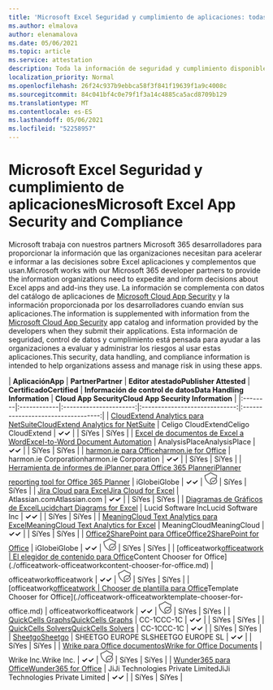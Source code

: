 ```yaml
---
title: 'Microsoft Excel Seguridad y cumplimiento de aplicaciones: todas las aplicaciones'
ms.author: elmalova
author: elenamalova
ms.date: 05/06/2021
ms.topic: article
ms.service: attestation
description: Toda la información de seguridad y cumplimiento disponible para todas Microsoft Excel aplicaciones.
localization_priority: Normal
ms.openlocfilehash: 26f24c937b9ebbca58f3f841f19639f1a9c4008c
ms.sourcegitcommit: 84c041bf4c0e79f1f3a14c4885ca5acd8709b129
ms.translationtype: MT
ms.contentlocale: es-ES
ms.lasthandoff: 05/06/2021
ms.locfileid: "52258957"
---
```

# <a name="microsoft-excel-app-security-and-compliance"></a><span data-ttu-id="dceb1-103">Microsoft Excel Seguridad y cumplimiento de aplicaciones</span><span class="sxs-lookup"><span data-stu-id="dceb1-103">Microsoft Excel App Security and Compliance</span></span>

<span data-ttu-id="dceb1-104">Microsoft trabaja con nuestros partners Microsoft 365 desarrolladores para proporcionar la información que las organizaciones necesitan para acelerar e informar a las decisiones sobre Excel aplicaciones y complementos que usan.</span><span class="sxs-lookup"><span data-stu-id="dceb1-104">Microsoft works with our Microsoft 365 developer partners to provide the information organizations need to expedite and inform decisions about Excel apps and add-ins they use.</span></span> <span data-ttu-id="dceb1-105">La información se complementa con datos del catálogo de aplicaciones de [Microsoft Cloud App Security](https://www.microsoft.com/en-us/enterprise-mobility-security/cloud-app-security) y la información proporcionada por los desarrolladores cuando envían sus aplicaciones.</span><span class="sxs-lookup"><span data-stu-id="dceb1-105">The information is supplemented with information from the [Microsoft Cloud App Security](https://www.microsoft.com/en-us/enterprise-mobility-security/cloud-app-security) app catalog and information provided by the developers when they submit their applications.</span></span> <span data-ttu-id="dceb1-106">Esta información de seguridad, control de datos y cumplimiento está pensada para ayudar a las organizaciones a evaluar y administrar los riesgos al usar estas aplicaciones.</span><span class="sxs-lookup"><span data-stu-id="dceb1-106">This security, data handling, and compliance information is intended to help organizations assess and manage risk in using these apps.</span></span>

| <span data-ttu-id="dceb1-107">**Aplicación**</span><span class="sxs-lookup"><span data-stu-id="dceb1-107">**App**</span></span> | <span data-ttu-id="dceb1-108">**Partner**</span><span class="sxs-lookup"><span data-stu-id="dceb1-108">**Partner**</span></span> | <span data-ttu-id="dceb1-109">**Editor atestado**</span><span class="sxs-lookup"><span data-stu-id="dceb1-109">**Publisher Attested**</span></span> | <span data-ttu-id="dceb1-110">**Certificado**</span><span class="sxs-lookup"><span data-stu-id="dceb1-110">**Certified**</span></span> | <span data-ttu-id="dceb1-111">**Información de control de datos**</span><span class="sxs-lookup"><span data-stu-id="dceb1-111">**Data Handling Information**</span></span> | <span data-ttu-id="dceb1-112">**Cloud App Security**</span><span class="sxs-lookup"><span data-stu-id="dceb1-112">**Cloud App Security Information**</span></span> |
|:--------|:------------|:----------------------:|:-----------------------------:|:----------------------------------:|
| [<span data-ttu-id="dceb1-113">CloudExtend Analytics para NetSuite</span><span class="sxs-lookup"><span data-stu-id="dceb1-113">CloudExtend Analytics for NetSuite</span></span>](./celigo-cloudextend-analytics-for-netsuite.md) | <span data-ttu-id="dceb1-114">Celigo CloudExtend</span><span class="sxs-lookup"><span data-stu-id="dceb1-114">Celigo CloudExtend</span></span> | <span data-ttu-id="dceb1-115">**✓**</span><span class="sxs-lookup"><span data-stu-id="dceb1-115">**✓**</span></span> |  | <span data-ttu-id="dceb1-116">Sí</span><span class="sxs-lookup"><span data-stu-id="dceb1-116">Yes</span></span> | <span data-ttu-id="dceb1-117">Sí</span><span class="sxs-lookup"><span data-stu-id="dceb1-117">Yes</span></span> |
| [<span data-ttu-id="dceb1-118">Excel de documentos de Excel a Word</span><span class="sxs-lookup"><span data-stu-id="dceb1-118">Excel-to-Word Document Automation</span></span>](./analysisplace-excel-to-word-document-automation.md) | <span data-ttu-id="dceb1-119">AnalysisPlace</span><span class="sxs-lookup"><span data-stu-id="dceb1-119">AnalysisPlace</span></span> | <span data-ttu-id="dceb1-120">**✓**</span><span class="sxs-lookup"><span data-stu-id="dceb1-120">**✓**</span></span> |  | <span data-ttu-id="dceb1-121">Sí</span><span class="sxs-lookup"><span data-stu-id="dceb1-121">Yes</span></span> | <span data-ttu-id="dceb1-122">Sí</span><span class="sxs-lookup"><span data-stu-id="dceb1-122">Yes</span></span> |
| [<span data-ttu-id="dceb1-123">harmon.ie para Office</span><span class="sxs-lookup"><span data-stu-id="dceb1-123">harmon.ie for Office</span></span>](./harmonie-corporation-for-office.md) | <span data-ttu-id="dceb1-124">harmon.ie Corporation</span><span class="sxs-lookup"><span data-stu-id="dceb1-124">harmon.ie Corporation</span></span> | <span data-ttu-id="dceb1-125">**✓**</span><span class="sxs-lookup"><span data-stu-id="dceb1-125">**✓**</span></span> |  | <span data-ttu-id="dceb1-126">Sí</span><span class="sxs-lookup"><span data-stu-id="dceb1-126">Yes</span></span> | <span data-ttu-id="dceb1-127">Sí</span><span class="sxs-lookup"><span data-stu-id="dceb1-127">Yes</span></span> |
| [<span data-ttu-id="dceb1-128">Herramienta de informes de iPlanner para Office 365 Planner</span><span class="sxs-lookup"><span data-stu-id="dceb1-128">iPlanner reporting tool for Office 365 Planner</span></span>](./iglobe-iplanner-reporting-tool-for-office-365-planner.md) | <span data-ttu-id="dceb1-129">iGlobe</span><span class="sxs-lookup"><span data-stu-id="dceb1-129">iGlobe</span></span> | <span data-ttu-id="dceb1-130">**✓**</span><span class="sxs-lookup"><span data-stu-id="dceb1-130">**✓**</span></span> | <img alt="Certified application badge" src="../media/certified-badge.png" height="25" width="25" /> | <span data-ttu-id="dceb1-131">Sí</span><span class="sxs-lookup"><span data-stu-id="dceb1-131">Yes</span></span> | <span data-ttu-id="dceb1-132">Sí</span><span class="sxs-lookup"><span data-stu-id="dceb1-132">Yes</span></span> |
| [<span data-ttu-id="dceb1-133">Jira Cloud para Excel</span><span class="sxs-lookup"><span data-stu-id="dceb1-133">Jira Cloud for Excel</span></span>](./atlassiancom-jira-cloud-for-excel.md) | <span data-ttu-id="dceb1-134">Atlassian.com</span><span class="sxs-lookup"><span data-stu-id="dceb1-134">Atlassian.com</span></span> | <span data-ttu-id="dceb1-135">**✓**</span><span class="sxs-lookup"><span data-stu-id="dceb1-135">**✓**</span></span> |  | <span data-ttu-id="dceb1-136">Sí</span><span class="sxs-lookup"><span data-stu-id="dceb1-136">Yes</span></span> | <span data-ttu-id="dceb1-137">Sí</span><span class="sxs-lookup"><span data-stu-id="dceb1-137">Yes</span></span> |
| [<span data-ttu-id="dceb1-138">Diagramas de Gráficos de Excel</span><span class="sxs-lookup"><span data-stu-id="dceb1-138">Lucidchart Diagrams for Excel</span></span>](./lucid-software-inc-lucidchart-diagrams-for-excel.md) | <span data-ttu-id="dceb1-139">Lucid Software Inc</span><span class="sxs-lookup"><span data-stu-id="dceb1-139">Lucid Software Inc</span></span> | <span data-ttu-id="dceb1-140">**✓**</span><span class="sxs-lookup"><span data-stu-id="dceb1-140">**✓**</span></span> |  | <span data-ttu-id="dceb1-141">Sí</span><span class="sxs-lookup"><span data-stu-id="dceb1-141">Yes</span></span> | <span data-ttu-id="dceb1-142">Sí</span><span class="sxs-lookup"><span data-stu-id="dceb1-142">Yes</span></span> |
| [<span data-ttu-id="dceb1-143">MeaningCloud Text Analytics para Excel</span><span class="sxs-lookup"><span data-stu-id="dceb1-143">MeaningCloud Text Analytics for Excel</span></span>](./meaningcloud-text-analytics-for-excel.md) | <span data-ttu-id="dceb1-144">MeaningCloud</span><span class="sxs-lookup"><span data-stu-id="dceb1-144">MeaningCloud</span></span> | <span data-ttu-id="dceb1-145">**✓**</span><span class="sxs-lookup"><span data-stu-id="dceb1-145">**✓**</span></span> |  | <span data-ttu-id="dceb1-146">Sí</span><span class="sxs-lookup"><span data-stu-id="dceb1-146">Yes</span></span> | <span data-ttu-id="dceb1-147">Sí</span><span class="sxs-lookup"><span data-stu-id="dceb1-147">Yes</span></span> |
| [<span data-ttu-id="dceb1-148">Office2SharePoint para Office</span><span class="sxs-lookup"><span data-stu-id="dceb1-148">Office2SharePoint for Office</span></span>](./iglobe-office2sharepoint-for-office.md) | <span data-ttu-id="dceb1-149">iGlobe</span><span class="sxs-lookup"><span data-stu-id="dceb1-149">iGlobe</span></span> | <span data-ttu-id="dceb1-150">**✓**</span><span class="sxs-lookup"><span data-stu-id="dceb1-150">**✓**</span></span> | <img alt="Certified application badge" src="../media/certified-badge.png" height="25" width="25" /> | <span data-ttu-id="dceb1-151">Sí</span><span class="sxs-lookup"><span data-stu-id="dceb1-151">Yes</span></span> | <span data-ttu-id="dceb1-152">Sí</span><span class="sxs-lookup"><span data-stu-id="dceb1-152">Yes</span></span> |
| <span data-ttu-id="dceb1-153">[officeatwork</span><span class="sxs-lookup"><span data-stu-id="dceb1-153">[officeatwork</span></span> | <span data-ttu-id="dceb1-154">El elegidor de contenido para Office](./officeatwork-officeatworkcontent-chooser-for-office.md)</span><span class="sxs-lookup"><span data-stu-id="dceb1-154">Content Chooser for Office](./officeatwork-officeatworkcontent-chooser-for-office.md)</span></span> | <span data-ttu-id="dceb1-155">officeatwork</span><span class="sxs-lookup"><span data-stu-id="dceb1-155">officeatwork</span></span> | <span data-ttu-id="dceb1-156">**✓**</span><span class="sxs-lookup"><span data-stu-id="dceb1-156">**✓**</span></span> | <img alt="Certified application badge" src="../media/certified-badge.png" height="25" width="25" /> | <span data-ttu-id="dceb1-157">Sí</span><span class="sxs-lookup"><span data-stu-id="dceb1-157">Yes</span></span> | <span data-ttu-id="dceb1-158">Sí</span><span class="sxs-lookup"><span data-stu-id="dceb1-158">Yes</span></span> |
| <span data-ttu-id="dceb1-159">[officeatwork</span><span class="sxs-lookup"><span data-stu-id="dceb1-159">[officeatwork</span></span> | <span data-ttu-id="dceb1-160">Chooser de plantilla para Office](./officeatwork-officeatworktemplate-chooser-for-office.md)</span><span class="sxs-lookup"><span data-stu-id="dceb1-160">Template Chooser for Office](./officeatwork-officeatworktemplate-chooser-for-office.md)</span></span> | <span data-ttu-id="dceb1-161">officeatwork</span><span class="sxs-lookup"><span data-stu-id="dceb1-161">officeatwork</span></span> | <span data-ttu-id="dceb1-162">**✓**</span><span class="sxs-lookup"><span data-stu-id="dceb1-162">**✓**</span></span> | <img alt="Certified application badge" src="../media/certified-badge.png" height="25" width="25" /> | <span data-ttu-id="dceb1-163">Sí</span><span class="sxs-lookup"><span data-stu-id="dceb1-163">Yes</span></span> | <span data-ttu-id="dceb1-164">Sí</span><span class="sxs-lookup"><span data-stu-id="dceb1-164">Yes</span></span> |
| [<span data-ttu-id="dceb1-165">QuickCells Graphs</span><span class="sxs-lookup"><span data-stu-id="dceb1-165">QuickCells Graphs</span></span>](./cc-1c-quickcells-graphs.md) | <span data-ttu-id="dceb1-166">CC-1C</span><span class="sxs-lookup"><span data-stu-id="dceb1-166">CC-1C</span></span> | <span data-ttu-id="dceb1-167">**✓**</span><span class="sxs-lookup"><span data-stu-id="dceb1-167">**✓**</span></span> |  | <span data-ttu-id="dceb1-168">Sí</span><span class="sxs-lookup"><span data-stu-id="dceb1-168">Yes</span></span> | <span data-ttu-id="dceb1-169">Sí</span><span class="sxs-lookup"><span data-stu-id="dceb1-169">Yes</span></span> |
| [<span data-ttu-id="dceb1-170">QuickCells Solvers</span><span class="sxs-lookup"><span data-stu-id="dceb1-170">QuickCells Solvers</span></span>](./cc-1c-quickcells-solvers.md) | <span data-ttu-id="dceb1-171">CC-1C</span><span class="sxs-lookup"><span data-stu-id="dceb1-171">CC-1C</span></span> | <span data-ttu-id="dceb1-172">**✓**</span><span class="sxs-lookup"><span data-stu-id="dceb1-172">**✓**</span></span> |  | <span data-ttu-id="dceb1-173">Sí</span><span class="sxs-lookup"><span data-stu-id="dceb1-173">Yes</span></span> | <span data-ttu-id="dceb1-174">Sí</span><span class="sxs-lookup"><span data-stu-id="dceb1-174">Yes</span></span> |
| [<span data-ttu-id="dceb1-175">Sheetgo</span><span class="sxs-lookup"><span data-stu-id="dceb1-175">Sheetgo</span></span>](./sheetgo-europe-sl.md) | <span data-ttu-id="dceb1-176">SHEETGO EUROPE SL</span><span class="sxs-lookup"><span data-stu-id="dceb1-176">SHEETGO EUROPE SL</span></span> | <span data-ttu-id="dceb1-177">**✓**</span><span class="sxs-lookup"><span data-stu-id="dceb1-177">**✓**</span></span> |  | <span data-ttu-id="dceb1-178">Sí</span><span class="sxs-lookup"><span data-stu-id="dceb1-178">Yes</span></span> | <span data-ttu-id="dceb1-179">Sí</span><span class="sxs-lookup"><span data-stu-id="dceb1-179">Yes</span></span> |
| [<span data-ttu-id="dceb1-180">Wrike para Office documentos</span><span class="sxs-lookup"><span data-stu-id="dceb1-180">Wrike for Office Documents</span></span>](./wrike-inc-for-office-documents.md) | <span data-ttu-id="dceb1-181">Wrike Inc.</span><span class="sxs-lookup"><span data-stu-id="dceb1-181">Wrike Inc.</span></span> | <span data-ttu-id="dceb1-182">**✓**</span><span class="sxs-lookup"><span data-stu-id="dceb1-182">**✓**</span></span> | <img alt="Certified application badge" src="../media/certified-badge.png" height="25" width="25" /> | <span data-ttu-id="dceb1-183">Sí</span><span class="sxs-lookup"><span data-stu-id="dceb1-183">Yes</span></span> | <span data-ttu-id="dceb1-184">Sí</span><span class="sxs-lookup"><span data-stu-id="dceb1-184">Yes</span></span> |
| [<span data-ttu-id="dceb1-185">Wunder365 para Office</span><span class="sxs-lookup"><span data-stu-id="dceb1-185">Wunder365 for Office</span></span>](./jiji-technologies-private-limited-wunder365-for-office.md) | <span data-ttu-id="dceb1-186">JiJi Technologies Private Limited</span><span class="sxs-lookup"><span data-stu-id="dceb1-186">JiJi Technologies Private Limited</span></span> | <span data-ttu-id="dceb1-187">**✓**</span><span class="sxs-lookup"><span data-stu-id="dceb1-187">**✓**</span></span> |  | <span data-ttu-id="dceb1-188">Sí</span><span class="sxs-lookup"><span data-stu-id="dceb1-188">Yes</span></span> | <span data-ttu-id="dceb1-189">Sí</span><span class="sxs-lookup"><span data-stu-id="dceb1-189">Yes</span></span> |
